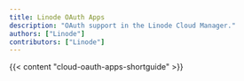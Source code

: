 ```yaml
---
title: Linode OAuth Apps
description: "OAuth support in the Linode Cloud Manager."
authors: ["Linode"]
contributors: ["Linode"]
---
```


{{< content "cloud-oauth-apps-shortguide" >}}

